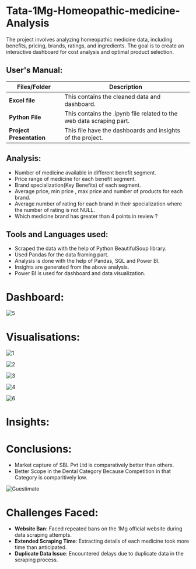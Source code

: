 # Tata-1Mg-Homeopathic-medicine-Analysis

The project involves analyzing homeopathic medicine data, including benefits, pricing, brands, ratings, and ingredients. The goal is to create an interactive dashboard for cost analysis and optimal product selection.


##   **User's Manual:**

| Files/Folder| Description |
| ------------- | ------------- |
| **Excel file** | This contains the cleaned data and dashboard.  |
| **Python File** | This contains the .ipynb file related to the web data scraping part.  |
| **Project Presentation** | This file have the dashboards and insights of the project. |

##   Analysis:

- Number of medicine available in different benefit segment.
- Price range of medicine for each benefit segment.
- Brand specialization(Key Benefits) of each segment.
- Average price, min price , max price and number of products for each brand.
- Average number of rating for each brand in their specialization where  the number of rating is not NULL.
- Which medicine brand has greater than 4 points in review ?

##  Tools and Languages used:

- Scraped the data with the help of Python BeautifulSoup library.
- Used Pandas for the data framing part.
- Analysis is done with the help of Pandas, SQL and Power BI.
- Insights are generated from the above analysis.
- Power BI is used for dashboard and data visualization.

# Dashboard:


![5](https://github.com/babli-analyst/Tata-1Mg-Homeopathic-Medicine-Analysis/assets/137719109/5224a253-18c8-4470-a388-164f5a67add3)



# Visualisations:




![1](https://github.com/babli-analyst/Tata-1Mg-Homeopathic-Medicine-Analysis/assets/137719109/f4cb5103-c8d2-4de2-b64c-0f4c57b4268d)





![2](https://github.com/babli-analyst/Tata-1Mg-Homeopathic-Medicine-Analysis/assets/137719109/d20a62b0-9da9-4c7c-bf23-d0a08f244c73)




![3](https://github.com/babli-analyst/Tata-1Mg-Homeopathic-Medicine-Analysis/assets/137719109/d9c20d0a-8d32-4043-bfd1-9192bc6a98ed)



![4](https://github.com/babli-analyst/Tata-1Mg-Homeopathic-Medicine-Analysis/assets/137719109/072f3d30-7e8d-45be-abb6-14ff5ec3d5c6)



![6](https://github.com/babli-analyst/Tata-1Mg-Homeopathic-Medicine-Analysis/assets/137719109/d3ce6ef6-67ca-40c7-9d87-5548a65c8644)

# Insights:


# Conclusions:

- Market capture of SBL Pvt Ltd is comparatively better than others.
- Better Scope in the Dental Category Because Competition in that Category is comparitively low.
 
![Guestimate](https://github.com/ankitpal154/Capstone_project/assets/139064260/22524af8-bb53-48ef-940a-4455a0211aa0)
# Challenges Faced:
- **Website Ban**: Faced repeated bans on the 1Mg official website during data scraping attempts.
- **Extended Scraping Time**: Extracting details of each medicine took more time than anticipated.
- **Duplicate Data Issue**: Encountered delays due to duplicate data in the scraping process.

